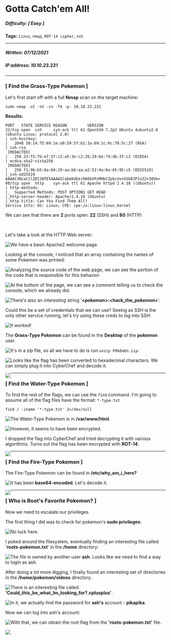 # Gotta Catch'em All!

##### Difficulty: [ Easy ]

**Tags:** `Linux`,  `nmap`,  `ROT-14 cipher`,  `ssh`

---

##### Written: 07/12/2021

##### IP address: 10.10.23.231

---

### [ Find the Grass-Type Pokemon  ]

Let's first start off with a full **Nmap** scan on the target machine:

```
sudo nmap -sC -sV -vv -T4 -p- 10.10.23.231 
```

**Results:**

```
PORT   STATE SERVICE REASON         VERSION
22/tcp open  ssh     syn-ack ttl 61 OpenSSH 7.2p2 Ubuntu 4ubuntu2.8 (Ubuntu Linux; protocol 2.0)
| ssh-hostkey: 
|   2048 58:14:75:69:1e:a9:59:5f:b2:3a:69:1c:6c:78:5c:27 (RSA)
| ssh-rsa 
 [REDACTED]
|   256 23:f5:fb:e7:57:c2:a5:3e:c2:26:29:0e:74:db:37:c2 (ECDSA)
| ecdsa-sha2-nistp256  
 [REDACTED]
|   256 f1:9b:b5:8a:b9:29:aa:b6:aa:a2:52:4a:6e:65:95:c5 (ED25519)
|_ssh-ed25519 AAAAC3NzaC1lZDI1NTE5AAAAICabmX4EeiR66bXPzMHbCZpkcUu+GSkDJP1nZ2+30Vm+
80/tcp open  http    syn-ack ttl 61 Apache httpd 2.4.18 ((Ubuntu))
| http-methods: 
|_  Supported Methods: POST OPTIONS GET HEAD
|_http-server-header: Apache/2.4.18 (Ubuntu)
|_http-title: Can You Find Them All?
Service Info: OS: Linux; CPE: cpe:/o:linux:linux_kernel
```

We can see that there are **2** ports open: **22** (SSH) and **80** (HTTP) 

<br>

Let's take a look at the HTTP Web server:

<img style="float: left;" src="screenshots/screenshot1.png">

We have a basic Apache2 welcome page. 

Looking at the console, I noticed that an array containing the names of some Pokemon was printed:

<img style="float: left;" src="screenshots/screenshot2.png">

Analyzing the source code of the web page, we can see the portion of the code that is responsible for this behavior:

<img style="float: left;" src="screenshots/screenshot3.png">



At the bottom of the page, we can see a comment telling us to check the console, which we already did.

<img style="float: left;" src="screenshots/screenshot4.png">

There's also an interesting string '**\<pokemon>:<hack_the_pokemon>**'. 

Could this be a set of credentials that we can use? Seeing as SSH is the only other service running, let's try using these creds to log into SSH:

<img style="float: left;" src="screenshots/screenshot5.png">

It worked!

The **Grass-Type Pokemon** can be found in the **Desktop** of the **pokemon** user. 

<img style="float: left;" src="screenshots/screenshot6.png">

It's in a zip file, so all we have to do is run `unzip P0kEmOn.zip`:

<img style="float: left;" src="screenshots/screenshot7.png">

Looks like the flag has been converted to hexadecimal characters. We can simply plug it into CyberChef and decode it:

<img style="float: left;" src="screenshots/screenshot8.png">

---

### [ Find the Water-Type Pokemon ]

To find the rest of the flags, we can use the `find` command. I'm going to assume all of the flag files have the format: `*-type.txt`

```
find / -iname '*-type.txt' 2>/dev/null
```

<img style="float: left;" src="screenshots/screenshot9.png">

The Water-Type Pokemon is in **/var/www/html**.

<img style="float: left;" src="screenshots/screenshot10.png">

However, it seems to have been encrypted.

I dropped the flag into CyberChef and tried decrypting it with various algorithms. Turns out the flag has been encrypted with **ROT-14**:

<img style="float: left;" src="screenshots/screenshot11.png">

---

### [ Find the Fire-Type Pokemon ]

The Fire-Type Pokemon can be found in **/etc/why_am_i_here?**

<img style="float: left;" src="screenshots/screenshot12.png">

It has been **base64-encoded**. Let's decode it.

<img style="float: left;" src="screenshots/screenshot13.png">

---

### [ Who is Root's Favorite Pokemon? ]

Now we need to escalate our privileges.

The first thing I did was to check for pokemon's **sudo privileges**:

<img style="float: left;" src="screenshots/screenshot14.png">

No luck here.

I poked around the filesystem, eventually finding an interesting file called '**roots-pokemon.txt**' in the **/home** directory:

<img style="float: left;" src="screenshots/screenshot15.png">

The file is owned by another user **ash**. Looks like we need to find a way to login as ash.

After doing a lot more digging, I finally found an interesting set of directories in the **/home/pokemon/videos** directory.

<img style="float: left;" src="screenshots/screenshot16.png">

There is an interesting file called **'Could_this_be_what_Im_looking_for?.cplusplus'**.

<img style="float: left;" src="screenshots/screenshot17.png">

In it, we actually find the password for **ash's** account - **pikapika**.

Now we can log into ash's account:

<img style="float: left;" src="screenshots/screenshot18.png">

With that, we can obtain the root flag from the **'roots-pokemon.txt'** file.

<img style="float: left;" src="screenshots/screenshot19.png">
